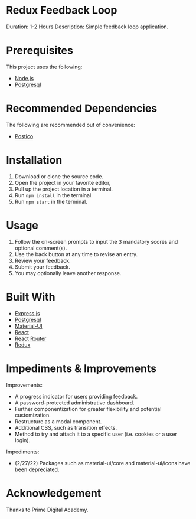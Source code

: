 # Redux Feedback Loop
Duration: 1-2 Hours
Description: 
Simple feedback loop application.


<!-- Screen Shot
Include one or two screen shots of your project here (optional). Remove if unused. -->

# Prerequisites
This project uses the following:
* [Node.js](https://nodejs.org/en/download/)
* [Postgresql](https://www.postgresql.org/download/)

# Recommended Dependencies

The following are recommended out of convenience:
* [Postico](https://eggerapps.at/postico/)

# Installation

1. Download or clone the source code.
2. Open the project in your favorite editor, 
3. Pull up the project location in a terminal.
4. Run `npm install` in the terminal.
5. Run `npm start` in the terminal.

# Usage

1. Follow the on-screen prompts to input the 3 mandatory scores and optional comment(s).
2. Use the back button at any time to revise an entry.
3. Review your feedback.
4. Submit your feedback.
5. You may optionally leave another response.

# Built With

* [Express.js](https://expressjs.com/)
* [Postgresql](https://www.postgresql.org/)
* [Material-UI](https://www.npmjs.com/package/@mui/material)
* [React](https://reactjs.org/)
* [React Router](https://reactrouter.com/)
* [Redux](https://redux.js.org/)

# Impediments & Improvements

Improvements:
* A progress indicator for users providing feedback.
* A password-protected administrative dashboard.
* Further componentization for greater flexibility and potential customization.
* Restructure as a modal component.
* Additional CSS, such as transition effects.
* Method to try and attach it to a specific user (i.e. cookies or a user login).

Impediments:
* (2/27/22) Packages such as material-ui/core and material-ui/icons have been depreciated.

# Acknowledgement
Thanks to Prime Digital Academy.
